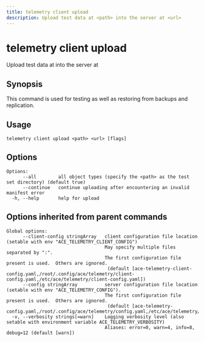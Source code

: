 ```yaml
---
title: telemetry client upload
description: Upload test data at <path> into the server at <url>
---
```


<!--
This documentation is auto generated by a script.
Please do not edit this file directly.
-->

<!-- markdownlint-disable-next-line single-title -->
# telemetry client upload

Upload test data at <path> into the server at <url>

## Synopsis

This command is used for testing as well as restoring from backups and replication.

## Usage

```plaintext
telemetry client upload <path> <url> [flags]
```

## Options

```plaintext
Options:
      --all        all object types (specify the <path> as the test set directory) (default true)
      --continue   continue uploading after encountering an invalid manifest error
  -h, --help       help for upload
```

## Options inherited from parent commands

```plaintext
Global options:
      --client-config stringArray   client configuration file location (setable with env "ACE_TELEMETRY_CLIENT_CONFIG")
                                    May specify multiple files separated by ":".  
                                    The first configuration file present is used.  Others are ignored.
                                     (default [ace-telemetry-client-config.yaml,/root/.config/ace/telemetry/client-config.yaml,/etc/ace/telemetry/client-config.yaml])
      --config stringArray          server configuration file location (setable with env "ACE_TELEMETRY_CONFIG"). 
                                    The first configuration file present is used.  Others are ignored.
                                     (default [ace-telemetry-config.yaml,/root/.config/ace/telemetry/config.yaml,/etc/ace/telemetry/config.yaml])
  -v, --verbosity strings[=warn]    Logging verbosity level (also setable with environment variable ACE_TELEMETRY_VERBOSITY)
                                    Aliases: error=0, warn=4, info=8, debug=12 (default [warn])
```
